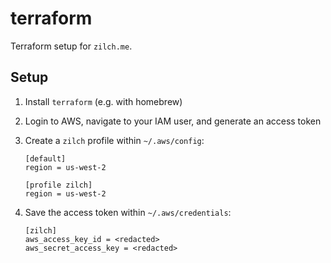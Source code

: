 # terraform

Terraform setup for `zilch.me`.


## Setup

 1. Install `terraform` (e.g. with homebrew)

 2. Login to AWS, navigate to your IAM user, and generate an access token

 3. Create a `zilch` profile within `~/.aws/config`:

        [default]
        region = us-west-2

        [profile zilch]
        region = us-west-2

 4. Save the access token within `~/.aws/credentials`:

        [zilch]
        aws_access_key_id = <redacted>
        aws_secret_access_key = <redacted>
